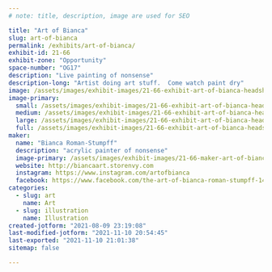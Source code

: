 ```yaml
---
# note: title, description, image are used for SEO

title: "Art of Bianca"
slug: art-of-bianca
permalink: /exhibits/art-of-bianca/
exhibit-id: 21-66
exhibit-zone: "Opportunity"
space-number: "OG17"
description: "Live painting of nonsense"
description-long: "Artist doing art stuff.  Come watch paint dry"
image: /assets/images/exhibit-images/21-66-exhibit-art-of-bianca-headshot-large.jpg
image-primary: 
  small: /assets/images/exhibit-images/21-66-exhibit-art-of-bianca-headshot-small.jpg
  medium: /assets/images/exhibit-images/21-66-exhibit-art-of-bianca-headshot-medium.jpg
  large: /assets/images/exhibit-images/21-66-exhibit-art-of-bianca-headshot-large.jpg
  full: /assets/images/exhibit-images/21-66-exhibit-art-of-bianca-headshot-full.jpg
maker: 
  name: "Bianca Roman-Stumpff"
  description: "acrylic painter of nonsense"
  image-primary: /assets/images/exhibit-images/21-66-maker-art-of-bianca-headshot-2-medium.jpg
  website: http://biancaart.storenvy.com
  instagram: https://www.instagram.com/artofbianca
  facebook: https://www.facebook.com/the-art-of-bianca-roman-stumpff-146457122073350/
categories: 
  - slug: art
    name: Art
  - slug: illustration
    name: Illustration
created-jotform: "2021-08-09 23:19:08"
last-modified-jotform: "2021-11-10 20:54:45"
last-exported: "2021-11-10 21:01:38"
sitemap: false

---
```

